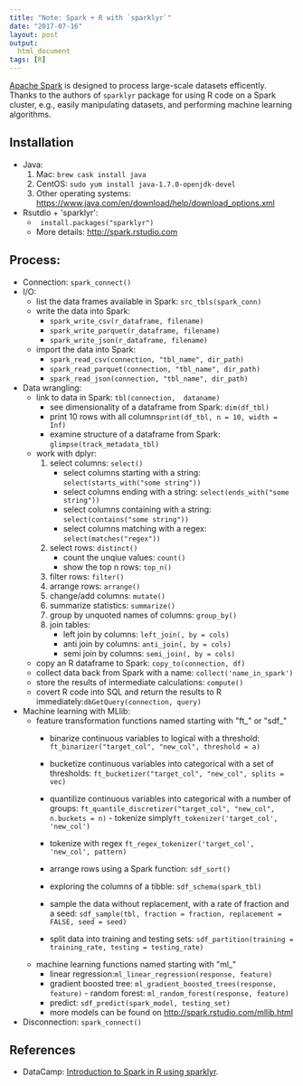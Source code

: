 ```yaml
---
title: "Note: Spark + R with `sparklyr`"
date: "2017-07-16"
layout: post
output:
  html_document
tags: [R]
---
```




[Apache Spark](https://spark.apache.org) is designed to process large-scale datasets efficently. Thanks to the authors of `sparklyr` package for using R code on a Spark cluster, e.g.,
easily manipulating datasets, and performing machine learning algorithms. 


## Installation
- Java: 
    1. Mac: 
        ```brew cask install java ```
    2. CentOS:
        ```sudo yum install java-1.7.0-openjdk-devel ```
    3. Other operating systems: https://www.java.com/en/download/help/download_options.xml
- Rsutdio + 'sparklyr': 
    - ``` install.packages("sparklyr")```
    - More details: http://spark.rstudio.com
   
## Process:
  - Connection: ```spark_connect()```
  - I/O:
      - list the data frames available in Spark: ```src_tbls(spark_conn)```
      - write the data into Spark:
          - ```spark_write_csv(r_dataframe, filename)```
          - ```spark_write_parquet(r_dataframe, filename)```
          - ```spark_write_json(r_dataframe, filename)```
      - import the data into Spark:   
          - ```spark_read_csv(connection, "tbl_name", dir_path)```
          - ```spark_read_parquet(connection, "tbl_name", dir_path)```
          - ```spark_read_json(connection, "tbl_name", dir_path)```
  - Data wrangling: 
       -  link to data in Spark: ```tbl(connection,  dataname)```
          - see dimensionality of a dataframe from Spark:  ```dim(df_tbl)```
          - print 10 rows with all columns```print(df_tbl, n = 10, width = Inf)```
          - examine structure of a dataframe from Spark: ```glimpse(track_metadata_tbl)```
       - work with dplyr:
          1. select columns: ```select()```
              - select columns starting with a string: ```select(starts_with("some string"))```
              - select columns ending with a string: ```select(ends_with("some string"))```
              - select columns containing with a string: ```select(contains("some string"))```
              - select columns matching with a regex: ```select(matches("regex"))```
          2. select rows: ```distinct()```
              - count the unqiue values: ```count()```
              - show the top n rows: ```top_n()```
          2. filter rows: ```filter()```
          3. arrange rows: ```arrange()```
          4. change/add columns: ```mutate()```
          5. summarize statistics: ```summarize()```
          6. group by unquoted names of columns: ```group_by()```
          7. join tables:
              - left join by columns: ```left_join(, by = cols)```
              - anti join by columns: ```anti_join(, by = cols)```
              - semi join by columns: ```semi_join(, by = cols)```
       - copy an R dataframe to Spark: ```copy_to(connection, df)```
       - collect data back from Spark with a name: ```collect('name_in_spark')```
       - store the results of intermediate calculations: ```compute()``` 
       - covert R code into SQL and return the results to R immediately:```dbGetQuery(connection, query)```
  - Machine learning with MLlib:  
       - feature transformation functions named starting with "ft_" or "sdf_"
          - binarize continuous variables to logical with a threshold:  ```ft_binarizer("target_col", "new_col", threshold = a)```
          - bucketize continuous variables into categorical with a set of thresholds: ```ft_bucketizer("target_col", "new_col", splits = vec)```
          
          - quantilize continuous variables into categorical with a number of groups: ```ft_quantile_discretizer("target_col", "new_col", n.buckets = n)```     - tokenize simply```ft_tokenizer('target_col', 'new_col')```
          - tokenize with regex ```ft_regex_tokenizer('target_col', 'new_col', pattern)```
          - arrange rows using a Spark function: ```sdf_sort()```
          - exploring the columns of a tibble: ```sdf_schema(spark_tbl)```
          - sample the data without replacement, with a rate of fraction and a seed: ```sdf_sample(tbl, fraction = fraction, replacement = FALSE, seed = seed)```
          - split data into training and testing sets:
       ```sdf_partition(training = training_rate, testing = testing_rate)```
      - machine learning functions named starting with "ml_"
          - linear regression:```ml_linear_regression(response, feature)```
          - gradient boosted tree:
          ```ml_gradient_boosted_trees(response, feature)```             - random forest: ```ml_random_forest(response, feature)```
          - predict: ```sdf_predict(spark_model, testing_set)```
          - more models can be found on http://spark.rstudio.com/mllib.html
  - Disconnection: ```spark_connect()```
        

## References
* DataCamp: [Introduction to Spark in R using sparklyr](https://www.datacamp.com/courses/introduction-to-spark-in-r-using-sparklyr).
